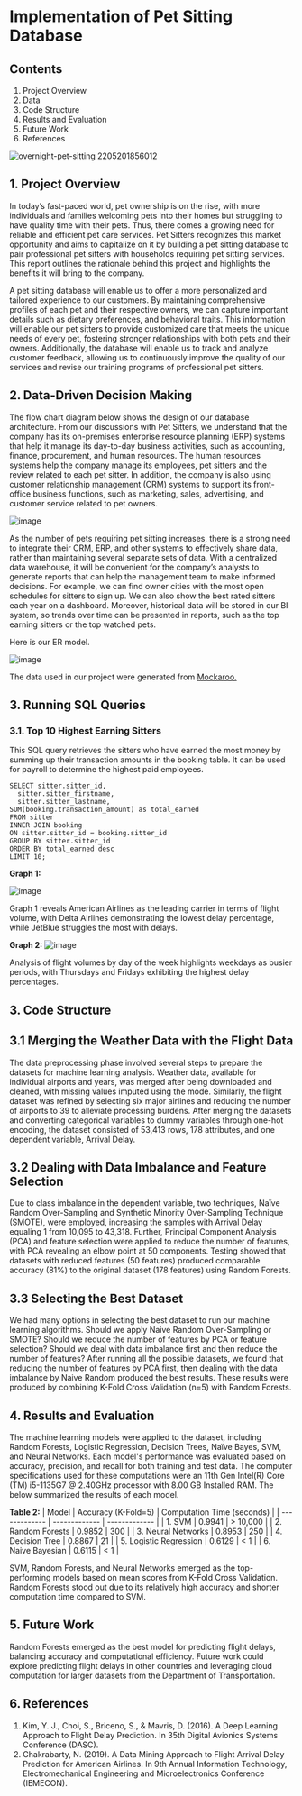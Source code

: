 # Implementation of Pet Sitting Database

## Contents

1. Project Overview
2. Data
3. Code Structure
4. Results and Evaluation
5. Future Work
6. References

![overnight-pet-sitting 2205201856012](https://github.com/user-attachments/assets/86aadcd1-0255-44f5-997f-6414fd619736)


## 1. Project Overview

In today’s fast-paced world, pet ownership is on the rise, with more individuals and families welcoming pets into their homes but struggling to have quality time with their pets. Thus, there comes a growing need for reliable and efficient pet care services. Pet Sitters recognizes this market opportunity and aims to capitalize on it by building a pet sitting database to pair professional pet sitters with households requiring pet sitting services. This report outlines the rationale behind this project and highlights the benefits it will bring to the company.

A pet sitting database will enable us to offer a more personalized and tailored experience to our customers. By maintaining comprehensive profiles of each pet and their respective owners, we can capture important details such as dietary preferences, and behavioral traits. This information will enable our pet sitters to provide customized care that meets the unique needs of every pet, fostering stronger relationships with both pets and their owners. Additionally, the database will enable us to track and analyze customer feedback, allowing us to continuously improve the quality of our services and revise our training programs of professional pet sitters.

## 2. Data-Driven Decision Making

The flow chart diagram below shows the design of our database architecture. From our discussions with Pet Sitters, we understand that the company has its on-premises enterprise resource planning (ERP) systems that help it manage its day-to-day business activities, such as accounting, finance, procurement, and human resources. The human resources systems help the company manage its employees, pet sitters and the review related to each pet sitter. In addition, the company is also using customer relationship management (CRM) systems to support its front-office business functions, such as marketing, sales, advertising, and customer service related to pet owners.

![image](https://github.com/user-attachments/assets/0b3e62cb-b035-4659-9f15-dd69680878ab)

As the number of pets requiring pet sitting increases, there is a strong need to integrate their CRM, ERP, and other systems to effectively share data, rather than maintaining several separate sets of data. With a centralized data warehouse, it will be convenient for the company’s analysts to generate reports that can help the management team to make informed decisions. For example, we can find owner cities with the most open schedules for sitters to sign up. We can also show the best rated sitters each year on a dashboard. Moreover, historical data will be stored in our BI system, so trends over time can be presented in reports, such as the top earning sitters or the top watched pets.

Here is our ER model.

![image](https://github.com/user-attachments/assets/2f908533-5c56-4271-931a-2029adb15fc3)

The data used in our project were generated from [Mockaroo.](https://www.mockaroo.com/) 

## 3. Running SQL Queries
### 3.1.  Top 10 Highest Earning Sitters

This SQL query retrieves the sitters who have earned the most money by summing up their transaction amounts in the booking table. It can be used for payroll to determine the highest paid employees.

```
SELECT sitter.sitter_id,
  sitter.sitter_firstname,
  sitter.sitter_lastname,
SUM(booking.transaction_amount) as total_earned
FROM sitter
INNER JOIN booking
ON sitter.sitter_id = booking.sitter_id
GROUP BY sitter.sitter_id
ORDER BY total_earned desc
LIMIT 10;
```


**Graph 1:**

![image](https://github.com/yadabasac/project/assets/129697541/078eceb4-8ce6-4412-b203-06d2447d0eca)

Graph 1 reveals American Airlines as the leading carrier in terms of flight volume, with Delta Airlines demonstrating the lowest delay percentage, while JetBlue struggles the most with delays.

**Graph 2:**
![image](https://github.com/yadabasac/project/assets/129697541/a3aa9619-4083-492e-b964-845b05ceb244)

Analysis of flight volumes by day of the week highlights weekdays as busier periods, with Thursdays and Fridays exhibiting the highest delay percentages.

## 3. Code Structure

## 3.1 Merging the Weather Data with the Flight Data

The data preprocessing phase involved several steps to prepare the datasets for machine learning analysis. Weather data, available for individual airports and years, was merged after being downloaded and cleaned, with missing values imputed using the mode. Similarly, the flight dataset was refined by selecting six major airlines and reducing the number of airports to 39 to alleviate processing burdens. After merging the datasets and converting categorical variables to dummy variables through one-hot encoding, the dataset consisted of 53,413 rows, 178 attributes, and one dependent variable, Arrival Delay. 

## 3.2 Dealing with Data Imbalance and Feature Selection

Due to class imbalance in the dependent variable, two techniques, Naïve Random Over-Sampling and Synthetic Minority Over-Sampling Technique (SMOTE), were employed, increasing the samples with Arrival Delay equaling 1 from 10,095 to 43,318. Further, Principal Component Analysis (PCA) and feature selection were applied to reduce the number of features, with PCA revealing an elbow point at 50 components. Testing showed that datasets with reduced features (50 features) produced comparable accuracy (81%) to the original dataset (178 features) using Random Forests. 

## 3.3 Selecting the Best Dataset

We had many options in selecting the best dataset to run our machine learning algorithms. Should we apply Naive Random Over-Sampling or SMOTE? Should we reduce the number of features by PCA or feature selection? Should we deal with data imbalance first and then reduce the number of features? After running all the possible datasets, we found that reducing the number of features by PCA first, then dealing with the data imbalance by Naive Random produced the best results. These results were produced by combining K-Fold Cross Validation (n=5) with Random Forests.

## 4. Results and Evaluation

The machine learning models were applied to the dataset, including Random Forests, Logistic Regression, Decision Trees, Naïve Bayes, SVM, and Neural Networks. Each model's performance was evaluated based on accuracy, precision, and recall for both training and test data. The computer specifications used for these computations were an 11th Gen Intel(R) Core (TM) i5-1135G7 @ 2.40GHz processor with 8.00 GB Installed RAM. The below summarized the results of each model.

**Table 2:**
| Model  | Accuracy (K-Fold=5) | Computation Time (seconds) | 
| ------------- | ------------- |  ------------- |
| 1. SVM  | 0.9941  | > 10,000 |
| 2. Random Forests  |  0.9852  | 300 |
| 3. Neural Networks  | 0.8953  | 250 |
| 4. Decision Tree  | 0.8867  | 21 |
| 5. Logistic Regression  | 0.6129 | < 1 |
| 6. Naive Bayesian  | 0.6115  | < 1 |

SVM, Random Forests, and Neural Networks emerged as the top-performing models based on mean scores from K-Fold Cross Validation. Random Forests stood out due to its relatively high accuracy and shorter computation time compared to SVM.

## 5. Future Work

Random Forests emerged as the best model for predicting flight delays, balancing accuracy and computational efficiency. Future work could explore predicting flight delays in other countries and leveraging cloud computation for larger datasets from the Department of Transportation.

## 6. References

1.	Kim, Y. J., Choi, S., Briceno, S., & Mavris, D. (2016). A Deep Learning Approach to Flight Delay Prediction. In 35th Digital Avionics Systems Conference (DASC).
2.	Chakrabarty, N. (2019). A Data Mining Approach to Flight Arrival Delay Prediction for American Airlines. In 9th Annual Information Technology, Electromechanical Engineering and Microelectronics Conference (IEMECON).

